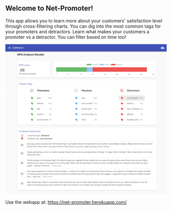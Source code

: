 ## Welcome to Net-Promoter!

This app allows you to learn more about your customers' satisfaction level through cross-filtering charts. You can dig into the most common tags for your promoters and detractors. Learn what makes your customers a promoter vs a detractor. You can filter based on time too!

![Image of net-promoter](https://github.com/dilanustek/Promoter/blob/master/src/screenshot.png)

Use the webapp at: https://net-promoter.herokuapp.com/
